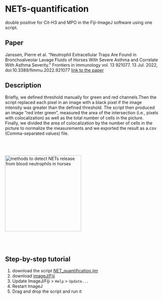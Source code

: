 # NETs-quantification
double positive for Cit-H3 and MPO in the Fiji-ImageJ software using one script. 

## Paper
Janssen, Pierre et al. “Neutrophil Extracellular Traps Are Found in Bronchoalveolar Lavage Fluids of Horses With Severe Asthma and Correlate With Asthma Severity.” Frontiers in immunology vol. 13 921077. 13 Jul. 2022, doi:10.3389/fimmu.2022.921077
[link to the paper](https://pubmed.ncbi.nlm.nih.gov/35911691/)

## Description 
Briefly, we defined threshold manually for green and red channels.Then the script replaced each pixel in an image with a black pixel if the image intensity was greater than the defined threshold. The script then produced an image “red inter green”, measured the area of the intersection (i.e., pixels with colocalization) as well as the total number of cells in the picture. Finally, we divided the area of colocalization by the number of cells in the picture to normalize the measurements and we exported the result as a.csv (Comma-separated values) file. 

<img src="https://www.ncbi.nlm.nih.gov/corecgi/tileshop/tileshop.fcgi?p=PMC3&id=171903&s=146&r=2&c=1" width="250" title="methods to detect NETs release from blood neutrophils in horses" alt="methods to detect NETs release from blood neutrophils in horses" align="center" vspace = "50">

## Step-by-step tutorial
1. download the script [NET_quantification.ijm](https://github.com/AlexHego/NETs-quantification/blob/main/NET_quantification.ijm)
2. download [imageJ/Fiji](https://imagej.net/software/fiji/downloads)
3. Update ImageJ/Fiji > `Help` > `Update...`
4. Restart ImageJ
5. Drag and drop the script and run it 



